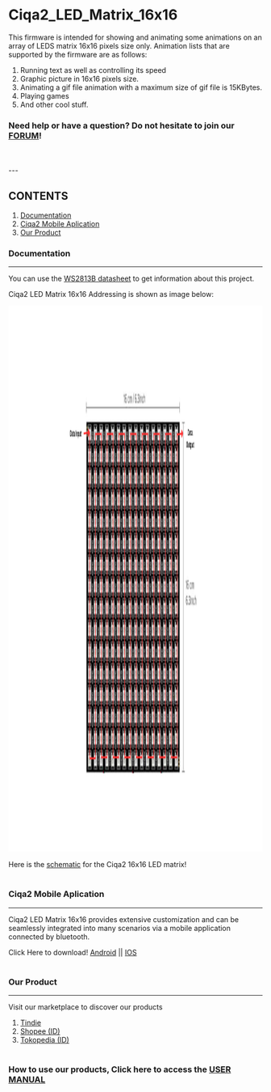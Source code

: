 # Ciqa2_LED_Matrix_16x16

This firmware is intended for showing and animating some animations on an array of LEDS matrix 16x16 pixels size only.
Animation lists that are supported by the firmware are as follows:
1. Running text as well as controlling its speed
1. Graphic picture in 16x16 pixels size.
1. Animating a gif file animation with a maximum size of gif file is 15KBytes.
1. Playing games
1. And other cool stuff.<br />

### Need help or have a question? Do not hesitate to join our [FORUM](https://forums.qimtronics.com/)! <br />
<br/>
<br/>
---

<!-- TABLE OF CONTENTS -->
## CONTENTS
1. [Documentation](#Documentation)
1. [Ciqa2 Mobile Aplication](#Ciqa2-Mobile-Aplication)
1. [Our Product](#Our-Product)<br />

### Documentation
---
You can use the [WS2813B datasheet](https://pdf1.alldatasheet.com/datasheet-pdf/view/1179113/WORLDSEMI/WS2812B.html) to get information about this project.<br />

Ciqa2 LED Matrix 16x16 Addressing is shown as image below:<br />
<div align="center">
    <img src="images/LED_MATRIX_16x16.png" alt="Logo" width="1920" height="1080">
</div>

Here is the [schematic](https://drive.google.com/file/d/1m279E8wOWc8PcI0v-pQheTiHusPB2jlS/view) for the Ciqa2 16x16 LED matrix! <br />
<br />
### Ciqa2 Mobile Aplication 
---
Ciqa2 LED Matrix 16x16 provides extensive customization and can be seamlessly integrated into many scenarios via a mobile application connected by bluetooth. <br />

Click Here to download! [Android](https://play.google.com/store/apps/details?id=com.qimtronics.ciqa2_apps&hl=es_NI&gl=US) || [IOS](https://apps.apple.com/id/app/ciqa2/id1548917230)
<br /><br />
### Our Product
---
Visit our marketplace to discover our products<br />
1. [Tindie]()
1. [Shopee (ID) ]()
2. [Tokopedia (ID) ]()
<br /><br />

### How to use our products, Click here to access the [USER MANUAL](https://www.canva.com/design/DAF0w8oZMv4/d7FIzouiP_uyXmzsBHn12Q/view?utm_content=DAF0w8oZMv4&utm_campaign=designshare&utm_medium=link&utm_source=editor)
<br /><br />
